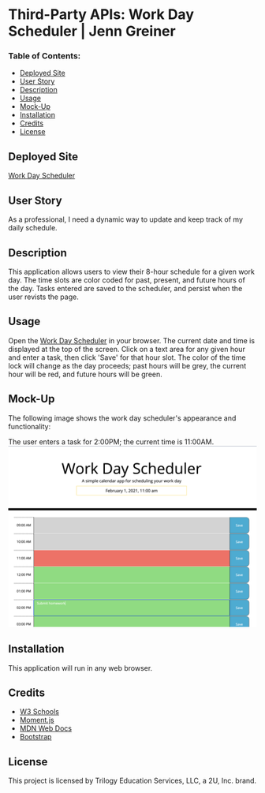 # Third-Party APIs: Work Day Scheduler | Jenn Greiner

### Table of Contents:
* [Deployed Site](#deployed-site)
* [User Story](#user-story)
* [Description](#description)
* [Usage](#Usage)
* [Mock-Up](#Mock-Up)
* [Installation](#installation)
* [Credits](#credits)
* [License](#license)

## Deployed Site
[Work Day Scheduler](https://jenngreiner.github.io/Work-Day-Scheduler-homework5/)


## User Story
As a professional, I need a dynamic way to update and keep track of my daily schedule.

## Description 
This application allows users to view their 8-hour schedule for a given work day. The time slots are color coded for past, present, and future hours of the day. Tasks entered are saved to the scheduler, and persist when the user revists the page. 

## Usage
Open the [Work Day Scheduler](https://jenngreiner.github.io/Work-Day-Scheduler-homework5/) in your browser. The current date and time is displayed at the top of the screen. Click on a text area for any given hour and enter a task, then click 'Save' for that hour slot. The color of the time lock will change as the day proceeds; past hours will be grey, the current hour will be red, and future hours will be green. 

## Mock-Up

The following image shows the work day scheduler's appearance and functionality:

The user enters a task for 2:00PM; the current time is 11:00AM.
![The user enters a task for 2:00PM; the current time is 11:00AM.](./Assets/images/Work-Day-Scheduler.png)

## Installation
This application will run in any web browser.

## Credits
* [W3 Schools](https://www.w3schools.com/)
* [Moment.js](https://momentjs.com/)
* [MDN Web Docs](https://developer.mozilla.org/)
* [Bootstrap](https://getbootstrap.com/)

## License

This project is licensed by Trilogy Education Services, LLC, a 2U, Inc. brand.
